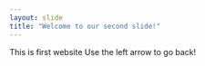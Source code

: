 ```yaml
---
layout: slide
title: "Welcome to our second slide!"
---
```

This is first website
Use the left arrow to go back!
